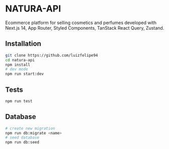 # NATURA-API

Ecommerce platform for selling cosmetics and perfumes developed with Next.js 14, App Router, Styled Components, TanStack React Query, Zustand.

## Installation
```bash
git clone https://github.com/luizfelipe94
cd natura-api
npm install
# dev mode
npm run start:dev
```

## Tests
```bash
npm run test
```

## Database
```bash
# create new migration
npm run db:migrate <name>
# seed database
npm run db:seed
```